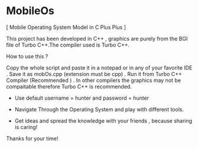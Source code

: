 # MobileOs

[ Mobile Operating System Model in C Plus Plus ]

This project has been developed in C++ , graphics are purely from the BGI file of Turbo C++.The compiler used is Turbo C++.

How to use this ?

Copy the whole script and paste it in a notepad or in any of your favorite IDE . Save it as mobOs.cpp (extension must be cpp) .
Run it from Turbo C++ Compiler (Recommended ) . In other compilers the graphics may not be compaitable therefore Turbo C++ is recommended.

* Use default username = hunter and password = hunter

* Navigate Through the Operating System and play with different tools.

* Get ideas and spread the knowledge with your friends , because sharing is caring!

Thanks for your time!

<Iftikhar/>
